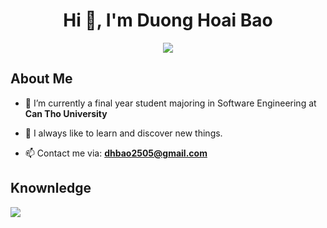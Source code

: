 <h1 align="center">Hi 👋, I'm Duong Hoai Bao</h1>

<p align="center">
  <a href="https://github.com/DenverCoder1/readme-typing-svg"><img src="https://readme-typing-svg.herokuapp.com?lines=I'm+a+Web+Developer;Always%20learning%20new%20things&center=true&width=500&height=30"></a>
</p> 

<h2>About Me</h2>

- 🔭 I’m currently a final year student majoring in Software Engineering at **Can Tho University**

- 🌱 I always like to learn and discover new things.

- 📫 Contact me via: **dhbao2505@gmail.com**

<h2>Knownledge</h2>
<img src="https://skillicons.dev/icons?i=java,nodejs,react,vue,tailwind,bootstrap,mongodb,mysql,postgresql,git,github,docker,figma,linux" />



